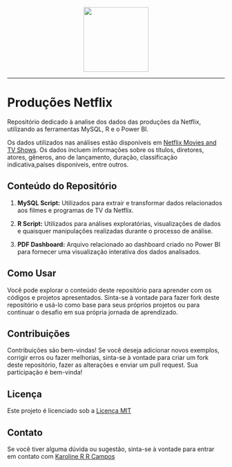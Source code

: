 <div id="header" align="center">
  <img src="https://media.giphy.com/media/TinBbV6eWYoMuByKyT/giphy.gif" width="150"/>
 </div>

---

# Produções Netflix

Repositório dedicado à analise dos dados das produções da Netflix, utilizando as ferramentas MySQL, R e o Power BI. 

Os dados utilizados nas análises estão disponíveis em [Netflix Movies and TV Shows](https://www.kaggle.com/datasets/shivamb/netflix-shows/data). Os dados incluem informações sobre os títulos, diretores, atores, gêneros, ano de lançamento, duração, classificação indicativa,países disponíveis, entre outros.

## Conteúdo do Repositório

1. **MySQL Script:** Utilizados para extrair e transformar dados relacionados aos filmes e programas de TV da Netflix.

2. **R Script:** Utilizados para análises exploratórias, visualizações de dados e quaisquer manipulações realizadas durante o processo de análise.

3. **PDF Dashboard:** Arquivo relacionado ao dashboard criado no Power BI para fornecer uma visualização interativa dos dados analisados.

## Como Usar

Você pode explorar o conteúdo deste repositório para aprender com os códigos e projetos apresentados. Sinta-se à vontade para fazer fork deste repositório e usá-lo como base para seus próprios projetos ou para continuar o desafio em sua própria jornada de aprendizado.

## Contribuições

Contribuições são bem-vindas! Se você deseja adicionar novos exemplos, corrigir erros ou fazer melhorias, sinta-se à vontade para criar um fork deste repositório, fazer as alterações e enviar um pull request. Sua participação é bem-vinda!

## Licença

Este projeto é licenciado sob a [Licença MIT](https://choosealicense.com/licenses/mit/)

## Contato

Se você tiver alguma dúvida ou sugestão, sinta-se à vontade para entrar em contato com  [Karoline R R Campos](https://github.com/karolrrcampos)
